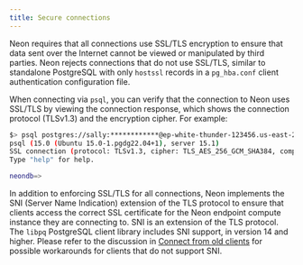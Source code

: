```yaml
---
title: Secure connections
---
```


Neon requires that all connections use SSL/TLS encryption to ensure that data sent over the Internet cannot be viewed or manipulated by third parties. Neon rejects connections that do not use SSL/TLS, similar to standalone PostgreSQL with only `hostssl` records in a `pg_hba.conf` client authentication configuration file.

When connecting via `psql`, you can verify that the connection to Neon uses SSL/TLS by viewing the connection response, which shows the connection protocol (TLSv1.3) and the encryption cipher. For example:

```bash
$> psql postgres://sally:************@ep-white-thunder-123456.us-east-2.aws.neon.tech/neondb
psql (15.0 (Ubuntu 15.0-1.pgdg22.04+1), server 15.1)
SSL connection (protocol: TLSv1.3, cipher: TLS_AES_256_GCM_SHA384, compression: off)
Type "help" for help.

neondb=>
```

In addition to enforcing SSL/TLS for all connections, Neon implements the SNI (Server Name Indication) extension of the TLS protocol to ensure that clients access the correct SSL certificate for the Neon endpoint compute instance they are connecting to. SNI is an extension of the TLS protocol. The `libpq` PostgreSQL client library includes SNI support, in version 14 and higher. Please refer to the discussion in [Connect from old clients](../../https://neon.tech/docs/connect/connectivity-issues/) for possible workarounds for clients that do not support SNI.
